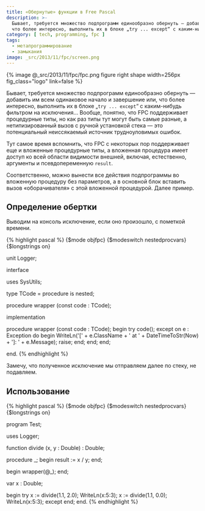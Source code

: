 ```yaml
---
title: «Обернутые» функции в Free Pascal
description: >-
  Бывает, требуется множество подпрограмм единообразно обернуть — добавить им всем одинаковое начало и завершение или,
  что более интересно, выполнить их в блоке „try ... except“ с каким-нибудь фильтром на исключения...
category: [ tech, programming, fpc ]
tags:
  - метапрограммирование
  - замыкания
image: _src/2013/11/fpc/screen.png
---
```

{% image @_src/2013/11/fpc/fpc.png figure right shape width=256px fig_class="logo" link=false %}

Бывает, требуется множество подпрограмм единообразно обернуть — добавить им всем одинаковое начало и завершение или,
что более интересно, выполнить их в блоке „`try ... except`“ с каким-нибудь фильтром на исключения... Вообще, понятно,
что FPC поддерживает процедурные типы, но как раз типы тут могут быть самые разные, а нетипизированный вызов с руч­ной
установкой стека — это потенциальный неиссякаемый источник трудноуловимых ошибок.

Тут самое время вспомнить, что FPC с некоторых пор поддерживает еще и вложенные процедурные типы, а вложенная процедура
имеет доступ ко всей области видимости внешней, включая, естественно, аргументы и псевдопеременную `result`.

Соответственно, можно вынести все действия подпрограммы во вложенную процедуру без па­ра­мет­ров, а в ос­нов­ной блок
вставить вызов «оборачивателя» с этой вложенной процедурой. Далее пример.

<!--more-->

## Определение обертки

Выводим на консоль исключение, если оно произошло, с пометкой времени.

{% highlight pascal %}
{$mode objfpc}
{$modeswitch nestedprocvars}
{$longstrings on}

unit Logger;

interface

uses
  SysUtils;

type
  TCode = procedure is nested;

procedure wrapper (const code : TCode);

implementation

procedure wrapper (const code : TCode);
 begin
  try
   code();
  except
    on e : Exception do
       begin
        WriteLn('[' + e.ClassName + ' at ' + DateTimeToStr(Now) + ']: ' +
                e.Message);
        raise;
       end;
  end;
 end;

end.
{% endhighlight %}

Замечу, что полученное исключение мы отправляем далее по стеку, не подавляем.

## Использование

{% highlight pascal %}
{$mode objfpc}
{$modeswitch nestedprocvars}
{$longstrings on}

program Test;

uses
  Logger;

function divide (x, y : Double) : Double;

 procedure _;
  begin
   result := x / y;
  end;

 begin
  wrapper(@_);
 end;

var
  x : Double;

begin
 try
  x := divide(1.1, 2.0);
  WriteLn(x:5:3);
  x := divide(1.1, 0.0);
  WriteLn(x:5:3);
 except
 end;
end.
{% endhighlight %}
